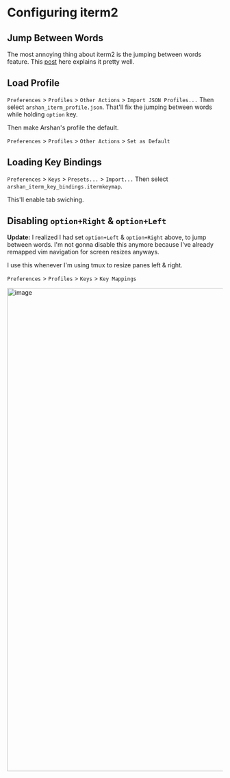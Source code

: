 # Configuring iterm2

## Jump Between Words

The most annoying thing about iterm2 is the jumping between words feature. This
[post](https://coderwall.com/p/h6yfda/use-and-to-jump-forwards-backwards-words-in-iterm-2-on-os-x)
here explains it pretty well.

## Load Profile

`Preferences` > `Profiles` > `Other Actions` > `Import JSON Profiles...`
Then select `arshan_iterm_profile.json`. That'll fix the jumping between words
while holding `option` key.

Then make Arshan's profile the default.

`Preferences` > `Profiles` > `Other Actions` > `Set as Default`

## Loading Key Bindings

`Preferences` > `Keys` > `Presets...` > `Import...`
Then select `arshan_iterm_key_bindings.itermkeymap`.

This'll enable tab swiching.

## Disabling `option+Right` & `option+Left` 

**Update:** I realized I had set `option+Left` & `option+Right` above, to jump between words.
I'm not gonna disable this anymore because I've already remapped vim navigation for screen
resizes anyways.

I use this whenever I'm using tmux to resize panes left & right.

`Preferences` > `Profiles` > `Keys` > `Key Mappings` 

<img width="1128" alt="image" src="https://github.com/ArshanKhanifar/arshans_system_setup/assets/10492324/5533fadf-4869-473d-92a6-7a55ba164491">

